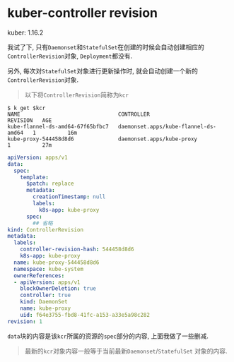 # kuber-controller revision

kuber: 1.16.2

我试了下, 只有`Daemonset`和`StatefulSet`在创建的时候会自动创建相应的`ControllerRevision`对象, `Deployment`都没有.

另外, 每次对`StatefulSet`对象进行更新操作时, 就会自动创建一个新的`ControllerRevision`对象.

> 以下将`ControllerRevision`简称为`kcr`

```console
$ k get $kcr
NAME                               CONTROLLER                             REVISION   AGE
kube-flannel-ds-amd64-67f65bfbc7   daemonset.apps/kube-flannel-ds-amd64   1          16m
kube-proxy-544458d8d6              daemonset.apps/kube-proxy              1          27m
```

```yaml
apiVersion: apps/v1
data:
  spec:
    template:
      $patch: replace
      metadata:
        creationTimestamp: null
        labels:
          k8s-app: kube-proxy
      spec:
        ## 省略
kind: ControllerRevision
metadata:
  labels:
    controller-revision-hash: 544458d8d6
    k8s-app: kube-proxy
  name: kube-proxy-544458d8d6
  namespace: kube-system
  ownerReferences:
  - apiVersion: apps/v1
    blockOwnerDeletion: true
    controller: true
    kind: DaemonSet
    name: kube-proxy
    uid: f64e3755-fbd8-41fc-a153-a33e5a98c282
revision: 1
```

`data`块的内容是该`kcr`所属的资源的`spec`部分的内容, 上面我做了一些删减.

> 最新的`kcr`对象内容一般等于当前最新`Daemonset`/`StatefulSet` 对象的内容.
